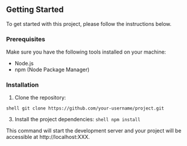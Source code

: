 ## Getting Started

To get started with this project, please follow the instructions below.

### Prerequisites

Make sure you have the following tools installed on your machine:

- Node.js
- npm (Node Package Manager)

### Installation

1. Clone the repository:

`shell
git clone https://github.com/your-username/project.git`


3. Install the project dependencies:
`shell
npm install`

This command will start the development server and your project will be accessible at http://localhost:XXX.
